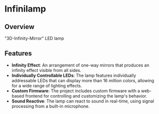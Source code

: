 # Infinilamp

## Overview
"3D-Infinity-Mirror" LED lamp

## Features
- **Infinity Effect**: An arrangement of one-way mirrors that produces an infinity effect visible from all sides.
- **Individually Controllable LEDs**: The lamp features individually addressable LEDs that can display more than 16 million colors, allowing for a wide range of lighting effects.
- **Custom Firmware**: The project includes custom firmware with a web-based frontend for controlling and customizing the lamp's behavior.
- **Sound Reactive**: The lamp can react to sound in real-time, using signal processing from a built-in microphone.

